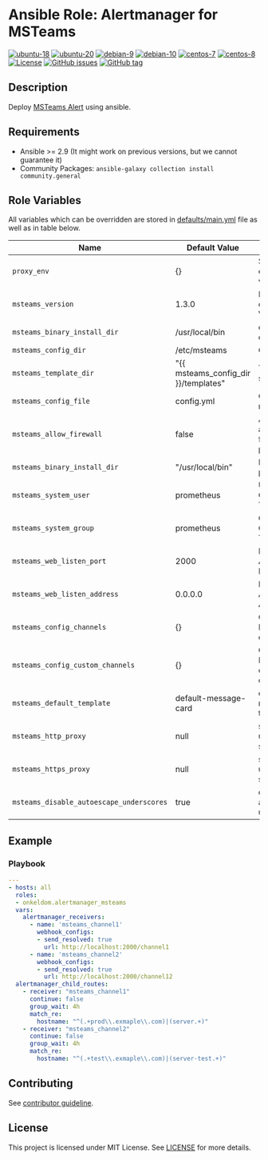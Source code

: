 # Ansible Role: Alertmanager for MSTeams

[![ubuntu-18](https://img.shields.io/badge/ubuntu-18.x-orange?style=flat&logo=ubuntu)](https://ubuntu.com/)
[![ubuntu-20](https://img.shields.io/badge/ubuntu-20.x-orange?style=flat&logo=ubuntu)](https://ubuntu.com/)
[![debian-9](https://img.shields.io/badge/debian-9.x-orange?style=flat&logo=debian)](https://www.debian.org/)
[![debian-10](https://img.shields.io/badge/debian-10.x-orange?style=flat&logo=debian)](https://www.debian.org/)
[![centos-7](https://img.shields.io/badge/centos-7.x-orange?style=flat&logo=centos)](https://www.centos.org/)
[![centos-8](https://img.shields.io/badge/centos-8.x-orange?style=flat&logo=centos)](https://www.centos.org/)
[![License](https://img.shields.io/badge/license-MIT%20License-brightgreen.svg?style=flat)](https://opensource.org/licenses/MIT)
[![GitHub issues](https://img.shields.io/github/issues/OnkelDom/ansible-role-alertmanager-msteams.svg?style=flat)](https://github.com/OnkelDom/ansible-role-alertmanager-msteams/issues)
[![GitHub tag](https://img.shields.io/github/tag/OnkelDom/ansible-role-alertmanager-msteams.svg?style=flat)](https://github.com/OnkelDom/ansible-role-alertmanager-msteams/tags)

## Description

Deploy [MSTeams Alert](https://github.com/prometheus-msteams/prometheus-msteams) using ansible.

## Requirements

- Ansible >= 2.9 (It might work on previous versions, but we cannot guarantee it)
- Community Packages: `ansible-galaxy collection install community.general`

## Role Variables

All variables which can be overridden are stored in [defaults/main.yml](defaults/main.yml) file as well as in table below.

| Name           | Default Value | Description                        |
| -------------- | ------------- | -----------------------------------|
| `proxy_env` |  {} | Set proxy environment variables |
| `msteams_version` | 1.3.0 | MSTeams download Version |
| `msteams_binary_install_dir` | /usr/local/bin | default bin dir |
| `msteams_config_dir` | /etc/msteams | Config Path |
| `msteams_template_dir` | "{{ msteams_config_dir }}/templates" | Template store path |
| `msteams_config_file` | config.yml | Config file name |
| `msteams_allow_firewall` | false | Allow access on firewalld port |
| `msteams_binary_install_dir` | "/usr/local/bin" | Base binary path |
| `msteams_system_user` | prometheus | User for Consul Template |
| `msteams_system_group` | prometheus | Group for Consul Template |
| `msteams_web_listen_port` | 2000 | MSTeams Alert listen Port |
| `msteams_web_listen_address` | 0.0.0.0 | MSTeams Alert listen Address |
| `msteams_config_channels` | {} | Configure MSTeams channels |
| `msteams_config_custom_channels` | {} | Configure MSTeams custom channels |
| `msteams_default_template` | default-message-card | default message template |
| `msteams_http_proxy` | null | set proxy to use for alert sending |
| `msteams_https_proxy` | null | set proxy to use for alert sending |
| `msteams_disable_autoescape_underscores` | true | disable autoescape underscore |

## Example

### Playbook

```yaml
---
- hosts: all
  roles:
  - onkeldom.alertmanager_msteams
  vars:
    alertmanager_receivers:
      - name: 'msteams_channel1'
        webhook_configs:
        - send_resolved: true
          url: http://localhost:2000/channel1
      - name: 'msteams_channel2'
        webhook_configs:
        - send_resolved: true
          url: http://localhost:2000/channel12
  alertmanager_child_routes:
    - receiver: "msteams_channel1"
      continue: false
      group_wait: 4h
      match_re:
        hostname: "^(.+prod\\.exmaple\\.com)|(server.+)"
    - receiver: "msteams_channel2"
      continue: false
      group_wait: 4h
      match_re:
        hostname: "^(.+test\\.exmaple\\.com)|(server-test.+)"
```

## Contributing

See [contributor guideline](CONTRIBUTING.md).

## License

This project is licensed under MIT License. See [LICENSE](/LICENSE) for more details.
